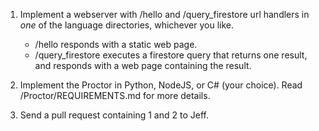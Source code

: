 1. Implement a webserver with /hello and /query_firestore url handlers
    in *one* of the language directories, whichever you like.
    * /hello responds with a static web page.
    * /query_firestore executes a firestore query
      that returns one result, and responds with a web page containing the
      result. 

2. Implement the Proctor in Python, NodeJS, or C# (your choice).
    Read /Proctor/REQUIREMENTS.md for more details.

3. Send a pull request containing 1 and 2 to Jeff.